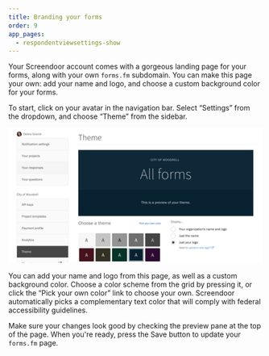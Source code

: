 ```yaml
---
title: Branding your forms
order: 9
app_pages:
  - respondentviewsettings-show
---
```


Your Screendoor account comes with a gorgeous landing page for your forms, along with your own `forms.fm` subdomain. You can make this page your own: add your name and logo, and choose a custom background color for your forms.

To start, click on your avatar in the navigation bar. Select &ldquo;Settings&rdquo; from the dropdown, and choose &ldquo;Theme&rdquo; from the sidebar.

![Adding custom branding to your forms.](../images/theme_1.png)

You can add your name and logo from this page, as well as a custom background color. Choose a color scheme from the grid by pressing it, or click the &ldquo;Pick your own color&rdquo; link to choose your own. Screendoor automatically picks a complementary text color that will comply with federal accessibility guidelines.

Make sure your changes look good by checking the preview pane at the top of the page. When you're ready, press the Save button to update your `forms.fm` page.
